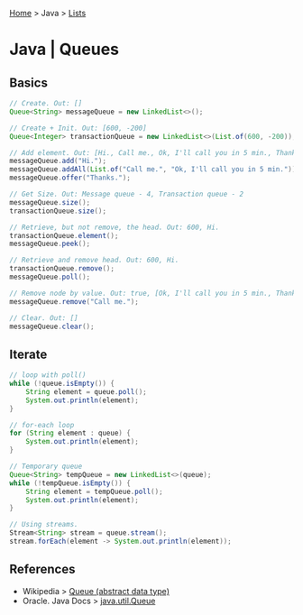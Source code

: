 [Home](../index.md) > Java > [Lists](./java_queues.md)

# Java | Queues

## Basics

```java
// Create. Out: []
Queue<String> messageQueue = new LinkedList<>();

// Create + Init. Out: [600, -200]
Queue<Integer> transactionQueue = new LinkedList<>(List.of(600, -200));

// Add element. Out: [Hi., Call me., Ok, I'll call you in 5 min., Thanks.]
messageQueue.add("Hi.");
messageQueue.addAll(List.of("Call me.", "Ok, I'll call you in 5 min."));
messageQueue.offer("Thanks.");

// Get Size. Out: Message queue - 4, Transaction queue - 2
messageQueue.size();
transactionQueue.size();

// Retrieve, but not remove, the head. Out: 600, Hi.
transactionQueue.element();
messageQueue.peek();

// Retrieve and remove head. Out: 600, Hi.
transactionQueue.remove();
messageQueue.poll();

// Remove node by value. Out: true, [Ok, I'll call you in 5 min., Thanks.]
messageQueue.remove("Call me.");

// Clear. Out: []
messageQueue.clear();
```

## Iterate

```java
// loop with poll()
while (!queue.isEmpty()) {
    String element = queue.poll();
    System.out.println(element);
}

// for-each loop
for (String element : queue) {
    System.out.println(element);
}

// Temporary queue
Queue<String> tempQueue = new LinkedList<>(queue);
while (!tempQueue.isEmpty()) {
    String element = tempQueue.poll();
    System.out.println(element);
}

// Using streams.
Stream<String> stream = queue.stream();
stream.forEach(element -> System.out.println(element));
```

## References

- Wikipedia > [Queue (abstract data type)](<https://en.wikipedia.org/wiki/Queue_(abstract_data_type)>)
- Oracle. Java Docs > [java.util.Queue](https://docs.oracle.com/javase/8/docs/api/java/util/Queue.html)
